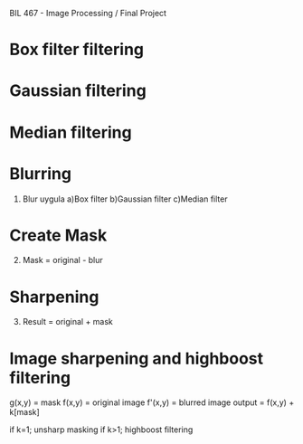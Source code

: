 BIL 467 - Image Processing / Final Project

# Box filter filtering

# Gaussian filtering

# Median filtering

# Blurring
1) Blur uygula
    a)Box filter
    b)Gaussian filter
    c)Median filter

# Create Mask
2) Mask = original - blur

# Sharpening
3) Result = original + mask

# Image sharpening and highboost filtering
g(x,y) = mask
f(x,y) = original image
f'(x,y) = blurred image
output = f(x,y) + k[mask]

if k=1; unsharp masking
if k>1; highboost filtering
